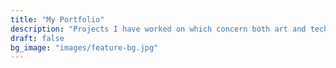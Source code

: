 ```yaml
---
title: "My Portfolio"
description: "Projects I have worked on which concern both art and technology!"
draft: false
bg_image: "images/feature-bg.jpg"
---
```


